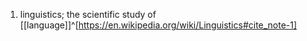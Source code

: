 1. linguistics; the scientific study of [[language]]^[https://en.wikipedia.org/wiki/Linguistics#cite_note-1]